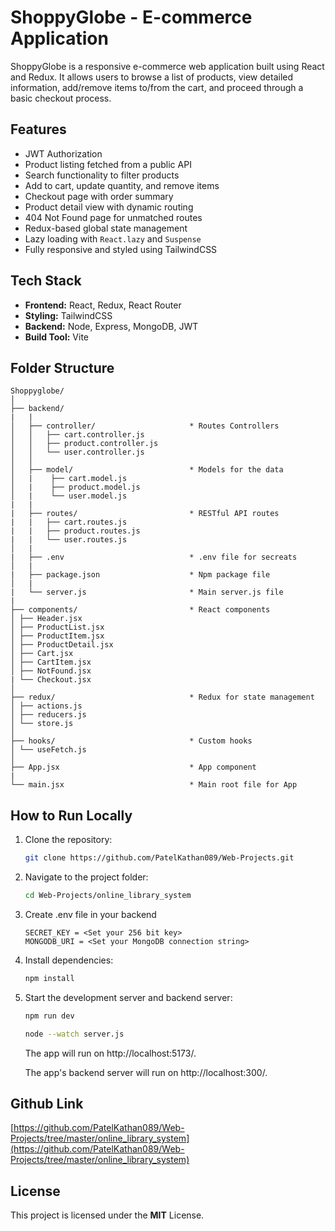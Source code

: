 # ShoppyGlobe - E-commerce Application

ShoppyGlobe is a responsive e-commerce web application built using React and Redux. It allows users to browse a list of products, view detailed information, add/remove items to/from the cart, and proceed through a basic checkout process.

## Features

- JWT Authorization
- Product listing fetched from a public API
- Search functionality to filter products
- Add to cart, update quantity, and remove items
- Checkout page with order summary
- Product detail view with dynamic routing
- 404 Not Found page for unmatched routes
- Redux-based global state management
- Lazy loading with `React.lazy` and `Suspense`
- Fully responsive and styled using TailwindCSS

## Tech Stack

- **Frontend:** React, Redux, React Router
- **Styling:** TailwindCSS
- **Backend:** Node, Express, MongoDB, JWT
- **Build Tool:** Vite

## Folder Structure

```
Shoppyglobe/
│
├── backend/
|   |
│   ├── controller/                     * Routes Controllers 
│   │   ├── cart.controller.js
│   │   ├── product.controller.js
│   │   └── user.controller.js
│   │
│   ├── model/                          * Models for the data
│   |    ├── cart.model.js
│   |    ├── product.model.js
│   |    └── user.model.js
|   |
|   ├── routes/                         * RESTful API routes
|   |   ├── cart.routes.js
|   |   ├── product.routes.js
|   |   └── user.routes.js
│   |
|   ├── .env                            * .env file for secreats
│   |
|   ├── package.json                    * Npm package file
│   |
|   └── server.js                       * Main server.js file   
|
├── components/                         * React components
│ ├── Header.jsx
│ ├── ProductList.jsx
│ ├── ProductItem.jsx
│ ├── ProductDetail.jsx
│ ├── Cart.jsx
│ ├── CartItem.jsx
│ ├── NotFound.jsx
| └── Checkout.jsx
│
├── redux/                              * Redux for state management
│ ├── actions.js
│ ├── reducers.js
│ └── store.js
│
├── hooks/                              * Custom hooks
│ └── useFetch.js
│
├── App.jsx                             * App component
|                             
└── main.jsx                            * Main root file for App
```

## How to Run Locally

1. Clone the repository:

    ```bash
    git clone https://github.com/PatelKathan089/Web-Projects.git
    ```  
2. Navigate to the project folder:
    ```bash
    cd Web-Projects/online_library_system
    ```
3. Create .env file in your backend
    ```
    SECRET_KEY = <Set your 256 bit key>
    MONGODB_URI = <Set your MongoDB connection string>
    ```
4. Install dependencies:
    ```bash
    npm install
    ```
5. Start the development server and backend server:
    ```bash
    npm run dev
    ```
    ```bash
    node --watch server.js
    ```
    The app will run on http://localhost:5173/.
    
    The app's backend server will run on http://localhost:300/.

## Github Link

[https://github.com/PatelKathan089/Web-Projects/tree/master/online_library_system](https://github.com/PatelKathan089/Web-Projects/tree/master/online_library_system)

## License

This project is licensed under the **MIT** License.

